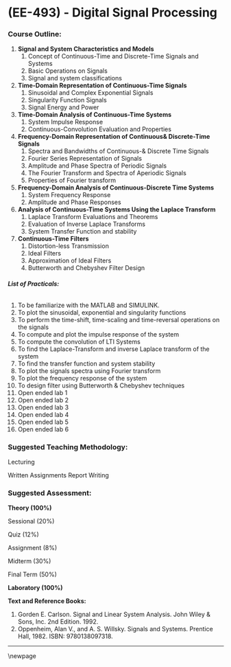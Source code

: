 # **(EE-493) - Digital Signal Processing** 
### **Course Outline:**
1. **Signal and System Characteristics and Models**
   1. Concept of Continuous-Time and Discrete-Time Signals and Systems
   1. Basic Operations on Signals
   1. Signal and system classifications
1. **Time-Domain Representation of Continuous-Time Signals**
   1. Sinusoidal and Complex Exponential Signals
   1. Singularity Function Signals
   1. Signal Energy and Power
1. **Time-Domain Analysis of Continuous-Time Systems**
   1. System Impulse Response
   1. Continuous-Convolution Evaluation and Properties
1. **Frequency-Domain Representation of Continuous& Discrete-Time Signals**
   1. Spectra and Bandwidths of Continuous-& Discrete Time Signals
   1. Fourier Series Representation of Signals
   1. Amplitude and Phase Spectra of Periodic Signals
   1. The Fourier Transform and Spectra of Aperiodic Signals
   1. Properties of Fourier transform
1. **Frequency-Domain Analysis of Continuous-Discrete Time Systems**
   1. System Frequency Response
   1. Amplitude and Phase Responses
1. **Analysis of Continuous-Time Systems Using the Laplace Transform**
   1. Laplace Transform Evaluations and Theorems
   1. Evaluation of Inverse Laplace Transforms
   1. System Transfer Function and stability
1. **Continuous-Time Filters**
   1. Distortion-less Transmission
   1. Ideal Filters
   1. Approximation of Ideal Filters
   1. Butterworth and Chebyshev Filter Design
###### **List of Practicals:**
1. To be familiarize with the MATLAB and SIMULINK.
1. To plot the sinusoidal, exponential and singularity functions
1. To perform the time-shift, time-scaling and time-reversal operations on the signals
1. To compute and plot the impulse response of the system
1. To compute the convolution of LTI Systems
1. To find the Laplace-Transform and inverse Laplace transform of the system
1. To find the transfer function and system stability
1. To plot the signals spectra using Fourier transform
1. To plot the frequency response of the system
1. To design filter using Butterworth & Chebyshev techniques
1. Open ended lab 1
1. Open ended lab 2
1. Open ended lab 3
1. Open ended lab 4
1. Open ended lab 5
1. Open ended lab 6
### **Suggested Teaching Methodology:**
Lecturing

Written Assignments Report Writing
### **Suggested Assessment:**
**Theory (100%)**

Sessional (20%)

Quiz (12%)

Assignment (8%)

Midterm (30%)

Final Term (50%)

**Laboratory (100%)**

**Text and Reference Books:**

1. Gorden E. Carlson. Signal and Linear System Analysis. John Wiley & Sons, Inc. 2nd Edition. 1992.
1. Oppenheim, Alan V., and A. S. Willsky. Signals and Systems. Prentice Hall, 1982. ISBN: 9780138097318.

___
\newpage